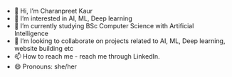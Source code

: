 - 👋 Hi, I’m Charanpreet Kaur
- 👀 I’m interested in AI, ML, Deep learning
- 🌱 I’m currently studying BSc Computer Science with Artificial Intelligence
- 💞️ I’m looking to collaborate on projects related to AI, ML, Deep learning, website building etc
- 📫 How to reach me - reach me through LinkedIn. 
- 😄 Pronouns: she/her

